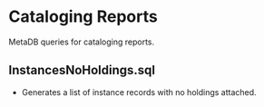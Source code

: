 # Cataloging Reports

MetaDB queries for cataloging reports.

## InstancesNoHoldings.sql
- Generates a list of instance records with no holdings attached.